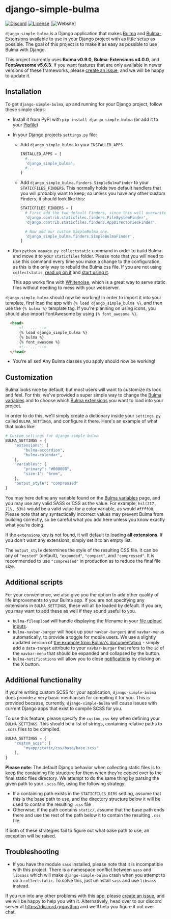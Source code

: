 django-simple-bulma
===================
[![Discord](https://img.shields.io/static/v1?label=Python%20Discord&logo=discord&message=%3E75k%20members&color=%237289DA&logoColor=white)](https://discord.gg/2B963hn)
[![License](https://img.shields.io/github/license/python-discord/bot)](LICENSE)
[![Website](https://img.shields.io/badge/website-visit-brightgreen)]

`django-simple-bulma` is a Django application that makes [Bulma](https://bulma.io) and [Bulma-Extensions](https://wikiki.github.io/) available to use in your Django project with as little setup as possible. The goal of this project is to make it as easy as possible to use Bulma with Django.

This project currently uses **Bulma v0.9.0**, **Bulma-Extensions v4.0.0**, and **FontAwesome v5.6.3**. If you want features that are only available in newer versions of these frameworks, please [create an issue](https://github.com/python-discord/django-simple-bulma/issues), and we will be happy to update it.

Installation
------------
To get `django-simple-bulma`, up and running for your Django project, follow these simple steps:
- Install it from PyPI with `pip install django-simple-bulma` (or add it to your [Pipfile](https://pipenv.readthedocs.io/en/latest/))
- In your Django projects `settings.py` file:
  - Add `django_simple_bulma` to your `INSTALLED_APPS`
    ```python
    INSTALLED_APPS = [
      #...
      'django_simple_bulma',
      #...
    ]
    ``` 
  - Add `django_simple_bulma.finders.SimpleBulmaFinder` to your `STATICFILES_FINDERS`. This normally holds two default handlers that you will probably want to keep, so unless you have any other custom Finders, it should look like this:
    ```python
    STATICFILES_FINDERS = [
      # First add the two default Finders, since this will overwrite the default.
      'django.contrib.staticfiles.finders.FileSystemFinder',
      'django.contrib.staticfiles.finders.AppDirectoriesFinder',
  
      # Now add our custom SimpleBulma one.
      'django_simple_bulma.finders.SimpleBulmaFinder',
    ]
    ```
- Run `python manage.py collectstatic` command in order to build Bulma and move it to your `staticfiles` folder. Please note that you will need to use this command every time you make a change to the configuration, as this is the only way to rebuild the Bulma css file. If you are not using `collectstatic`, [read up on it](https://stackoverflow.com/questions/34586114/whats-the-point-of-djangos-collectstatic) and [start using it](https://docs.djangoproject.com/en/2.1/ref/contrib/staticfiles/). 

  This app works fine with [Whitenoise](http://whitenoise.evans.io/en/stable/), which is a great way to serve static files without needing to mess with your webserver.
  
`django-simple-bulma` should now be working! In order to import it into your template, first load the app with `{% load django_simple_bulma %}`, and then use the `{% bulma %}` template tag. If you're planning on using icons, you should also import FontAwesome by using `{% font_awesome %}`.
  ```html
    <head>
        <!-- ... -->
        {% load django_simple_bulma %}
        {% bulma %}
        {% font_awesome %}
        <!-- ... -->
    </head>
  ```
- You're all set! Any Bulma classes you apply should now be working!

Customization
-------------
Bulma looks nice by default, but most users will want to customize its look and feel. For this, we've provided a super simple way to change the [Bulma variables](https://bulma.io/documentation/customize/variables/) and to choose which [Bulma extensions](https://wikiki.github.io/) you want to load into your project.

In order to do this, we'll simply create a dictionary inside your `settings.py` called `BULMA_SETTINGS`, and configure it there. Here's an example of what that looks like:
```python
# Custom settings for django-simple-bulma
BULMA_SETTINGS = {
    "extensions": [
        "bulma-accordion",
        "bulma-calendar",
    ],
    "variables": {
        "primary": "#000000",
        "size-1": "6rem",
    },
    "output_style": "compressed"
}
```

You may here define any variable found on the [Bulma variables](https://bulma.io/documentation/customize/variables/) page, and you may use any valid SASS or CSS as the value. For example, `hsl(217, 71%, 53%)` would be a valid value for a color variable, as would `#ffff00`. Please note that any syntactically incorrect values may prevent Bulma from building correctly, so be careful what you add here unless you know exactly what you're doing.

If the `extensions` key is not found, it will default to loading **all extensions**. If you don't want any extensions, simply set it to an empty list.

The `output_style` determines the style of the resulting CSS file. It can be any of `"nested"` (default), `"expanded"`, `"compact"`, and `"compressed"`. It is recommended to use `"compressed"` in production as
to reduce the final file size.

Additional scripts
------------------
For your convenience, we also give you the option to add other quality of life improvements to your Bulma app. If you are not specifying any extensions in `BULMA_SETTINGS`, these will all be loaded by default. If you are, you may want to add these as well if they sound useful to you.

* `bulma-fileupload` will handle displaying the filename in your [file upload inputs](https://bulma.io/documentation/form/file/).
* `bulma-navbar-burger` will hook up your `navbar-burger`s and `navbar-menu`s automatically, to provide a toggle for mobile users. We use a slightly updated version of [the example from Bulma's documentation](https://bulma.io/documentation/components/navbar/#navbarJsExample) - simply add a `data-target` attribute to your `navbar-burger` that refers to the `id` of the `navbar-menu` that should be expanded and collapsed by the button.
* `bulma-notifications` will allow you to close [notifications](https://bulma.io/documentation/elements/notification/) by clicking on the X button.

Additional functionality
------------------------

If you're writing custom SCSS for your application, `django-simple-bulma` does provide a very basic mechanism for compiling
it for you. This is provided because, currently, `django-simple-bulma` will cause issues with current Django apps that exist
to compile SCSS for you.

To use this feature, please specify the `custom_css` key when defining your `BULMA_SETTINGS`. This should be a list
of strings, containing relative paths to `.scss` files to be compiled.

```python
BULMA_SETTINGS = {
    "custom_scss": [
        "myapp/static/css/base/base.scss"
    ],
}
```

**Please note**: The default Django behavior when collecting static files is to keep the containing file structure for
them when they're copied over to the final static files directory. We attempt to do the same thing by parsing the given
path to your `.scss` file, using the following strategy:

* If a containing path exists in the `STATICFILES_DIRS` setting, assume that this is the base path to use, and the
  directory structure below it will be used to contain the resulting `.css` file
* Otherwise, if the path contains `static/`, assume that the base path ends there and use the rest of the path
  below it to contain the resulting `.css` file.
 
If both of these strategies fail to figure out what base path to use, an exception will be raised.

Troubleshooting
---------------

- If you have the module `sass` installed, please note that it is incompatible with this project. There is a namespace conflict between `sass` and `libsass` which will make `django-simple-bulma` crash when you attempt to do a `collectstatic`. To solve this, just uninstall `sass` and use `libsass` instead. 

If you run into any other problems with this app, please [create an issue](https://github.com/python-discord/django-simple-bulma/issues), and we will be happy to help you with it. Alternatively, head over to our discord server at https://discord.gg/python and we'll help you figure it out over chat.
